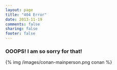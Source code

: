 ```yaml
---
layout: page
title: "404 Error"
date: 2013-11-19
comments: false
sharing: false
footer: false
---
```

### OOOPS! I am so sorry for that! 
{% img /images/conan-mainperson.png conan %}


